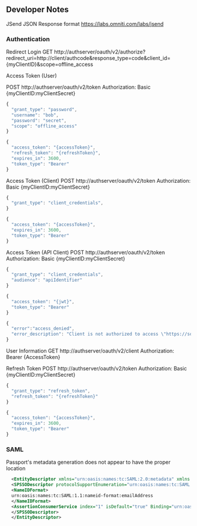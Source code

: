 ## Developer Notes ##

JSend JSON Response format
https://labs.omniti.com/labs/jsend


### Authentication ###


Redirect Login
GET http://authserver/oauth/v2/authorize?redirect_uri=http://client/authcode&response_type=code&client_id={myClientID}&scope=offline_access


Access Token (User)

POST http://authserver/oauth/v2/token
Authorization: Basic {myClientID:myClientSecret}
```javascript
{
  "grant_type": "password",
  "username": "bob",
  "password": "secret",
  "scope": "offline_access"
}
```

```javascript
{
  "access_token": "{accessToken}",
  "refresh_token": "{refreshToken}",
  "expires_in": 3600,
  "token_type": "Bearer"
}
```


Access Token (Client)
POST http://authserver/oauth/v2/token
Authorization: Basic {myClientID:myClientSecret}

```javascript
{
  "grant_type": "client_credentials",
}
```
```javascript
{
  "access_token": "{accessToken}",
  "expires_in": 3600,
  "token_type": "Bearer"
}
```

Access Token (API Client)
POST http://authserver/oauth/v2/token
Authorization: Basic {myClientID:myClientSecret}
```javascript
{
  "grant_type": "client_credentials",
  "audience": "apiIdentifier"
}
```
```javascript
{
  "access_token": "{jwt}",
  "token_type": "Bearer"
}
```

```javascript
{
  "error":"access_denied",
  "error_description": "Client is not authorized to access \"https://someservice.yourdomain.com/api/2\". You might probably want to create a \"client-grant\" associated to this API. See: https://auth0.com/docs/api/v2#!/Client_Grants/post_client_grants"
}
```

User Information
GET http://authserver/oauth/v2/client
Authorization: Bearer {AccessToken}


Refresh Token
POST http://authserver/oauth/v2/token
Authorization: Basic {myClientID:myClientSecret}
```javascript
{
  "grant_type": "refresh_token",
  "refresh_token": "{refreshToken}"
}
```
```javascript
{
  "access_token": "{accessToken}",
  "expires_in": 3600,
  "token_type": "Bearer"
}
```


### SAML ###

Passport's metadata generation does not appear to have the proper location

```xml
  <EntityDescriptor xmlns="urn:oasis:names:tc:SAML:2.0:metadata" xmlns:ds="http://www.w3.org/2000/09/xmldsig#" entityID="urn:passport-saml" ID="urn_passport_saml">
  <SPSSODescriptor protocolSupportEnumeration="urn:oasis:names:tc:SAML:2.0:protocol">
  <NameIDFormat>
  urn:oasis:names:tc:SAML:1.1:nameid-format:emailAddress
  </NameIDFormat>
  <AssertionConsumerService index="1" isDefault="true" Binding="urn:oasis:names:tc:SAML:2.0:bindings:HTTP-POST" Location="http://localhost/saml/consume"/>
  </SPSSODescriptor>
  </EntityDescriptor>
```